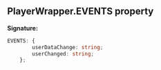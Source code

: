 
## PlayerWrapper.EVENTS property

**Signature:**

```typescript
EVENTS: {
        userDataChange: string;
        userChanged: string;
    };
```
